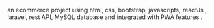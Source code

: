 an ecommerce project using html, css, bootstrap, javascripts, reactJs , laravel, rest API, MySQL database and integrated with PWA features .
